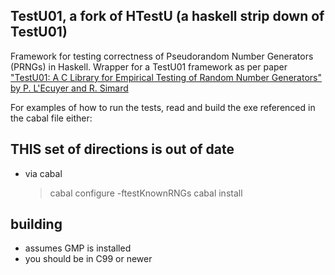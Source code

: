 TestU01, a fork of  HTestU (a haskell strip down of TestU01)
------

Framework for testing correctness of Pseudorandom Number Generators
(PRNGs) in Haskell.  Wrapper for a TestU01 framework as per paper
["TestU01: A C Library for Empirical Testing of Random Number Generators" by P. L'Ecuyer and R. Simard](http://simul.iro.umontreal.ca/testu01/tu01.html)

For examples of how to run the tests, read and build the exe
referenced in the cabal file either:


## THIS set of directions is out of date
* via cabal

    > cabal configure -ftestKnownRNGs
    > cabal install



## building
* assumes GMP is installed
* you should be in C99 or newer
